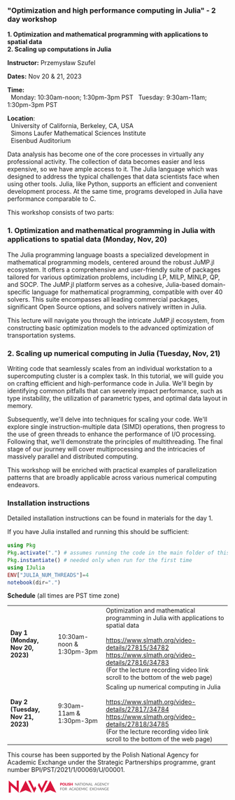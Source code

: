 ### "Optimization and high performance computing in Julia" - 2 day workshop

**1. Optimization and mathematical programming with applications to spatial data** <br/>
**2. Scaling up computations in Julia**

**Instructor:** Przemysław Szufel

**Dates:** Nov 20 & 21, 2023

**Time:**  
  &nbsp; Monday: 10:30am-noon; 1:30pm-3pm PST
  &nbsp; Tuesday: 9:30am-11am; 1:30pm-3pm PST

**Location**:<br/> 
  &nbsp; University of California, Berkeley, CA, USA<br/>
  &nbsp; Simons Laufer Mathematical Sciences Institute  <br/>
  &nbsp; Eisenbud Auditorium<br/>


Data analysis has become one of the core processes in virtually any professional activity. 
The collection of data becomes easier and less expensive, so we have ample access to it.
The Julia language which was designed to address the typical challenges that data scientists 
face when using other tools. Julia, like Python, supports an efficient and convenient development process. 
At the same time, programs developed in Julia have performance comparable to C.

This workshop consists of two parts:

### 1. Optimization and mathematical programming in Julia with applications to spatial data (Monday, Nov, 20)

The Julia programming language boasts a specialized development in mathematical programming models, centered around the robust JuMP.jl ecosystem. It offers a comprehensive and user-friendly suite of packages tailored for various optimization problems, including LP, MILP, MINLP, QP, and SOCP. The JuMP.jl platform serves as a cohesive, Julia-based domain-specific language for mathematical programming, compatible with over 40 solvers. This suite encompasses all leading commercial packages, significant Open Source options, and solvers natively written in Julia.

This lecture will navigate you through the intricate JuMP.jl ecosystem, from constructing basic optimization models to the advanced optimization of transportation systems.

### 2. Scaling up numerical computing in Julia (Tuesday, Nov, 21)

Writing code that seamlessly scales from an individual workstation to a supercomputing cluster is a complex task. In this tutorial, we will guide you on crafting efficient and high-performance code in Julia. We'll begin by identifying common pitfalls that can severely impact performance, such as type instability, the utilization of parametric types, and optimal data layout in memory.

Subsequently, we'll delve into techniques for scaling your code. We'll explore single instruction-multiple data (SIMD) operations, then progress to the use of green threads to enhance the performance of I/O processing. Following that, we'll demonstrate the principles of multithreading. The final stage of our journey will cover multiprocessing and the intricacies of massively parallel and distributed computing.

This workshop will be enriched with practical examples of parallelization patterns that are broadly applicable across various numerical computing endeavors.


### Installation instructions
Detailed installation instructions can be found in materials for the day 1.

If you have Julia installed and running this should be sufficient:
```julia
using Pkg
Pkg.activate(".") # assumes running the code in the main folder of this repository
Pkg.instantiate() # needed only when run for the first time 
using IJulia
ENV["JULIA_NUM_THREADS"]=4
notebook(dir=".")
```


**Schedule** (all times are PST time zone)

<table>
<tr><td><b>Day 1 (Monday, Nov 20, 2023)</b></td><td>10:30am-noon & 1:30pm-3pm</td><td>Optimization and mathematical programming in Julia with applications to spatial data
<br>
  <br>
  <a href="https://www.slmath.org/video-details/27815/34782">https://www.slmath.org/video-details/27815/34782</a><br>
  <a href="https://www.slmath.org/video-details/27816/34783">https://www.slmath.org/video-details/27816/34783</a><br>
  (For the lecture recording video link scroll to the bottom of the web page)
 
</td></tr>
<tr><td><b>Day 2 (Tuesday, Nov 21, 2023)</b></td><td>9:30am-11am & 1:30pm-3pm</td><td>Scaling up numerical computing in Julia<br>
  <br>
  <a href="https://www.slmath.org/video-details/27817/34784">https://www.slmath.org/video-details/27817/34784</a><br>
  <a href="https://www.slmath.org/video-details/27818/34785">https://www.slmath.org/video-details/27818/34785<a/><br>
  (For the lecture recording video link scroll to the bottom of the web page)

</td></tr>
</table>


This course has been supported by the Polish  National Agency for Academic Exchange under  the Strategic Partnerships programme, grant  number BPI/PST/2021/1/00069/U/00001. 



![img](nawalogo.png)

<br/>
